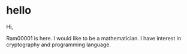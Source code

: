 # hello

Hi,

Ram00001 is here. I would like to be a mathematician. I have interest in cryptography and programming language.
